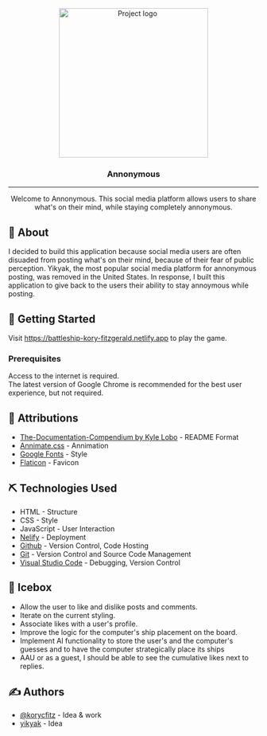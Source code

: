 <div align="center">
 <img height=300px src="./assets/christmas-ship.png" alt="Project logo"></a>
</div>

<h3 align="center">Annonymous</h3>

---

<p align="center"> Welcome to Annonymous. This social media platform allows users to share what's on their mind, while staying completely annonymous.
</p>

## 🧐 About

I decided to build this application because social media users are often disuaded from posting what's on their mind, because of their fear of public perception. Yikyak, the most popular social media platform for annonymous posting, was removed in the United States. In response, I built this application to give back to the users their ability to stay annoymous while posting.

## 🏁 Getting Started

Visit https://battleship-kory-fitzgerald.netlify.app to play the game.

### Prerequisites

Access to the internet is required.<br>
The latest version of Google Chrome is recommended for the best user experience, but not required.

## 🎈 Attributions

- [The-Documentation-Compendium by Kyle Lobo](https://github.com/kylelobo/The-Documentation-Compendium) - README Format
- [Annimate.css](https://cdnjs.cloudflare.com/ajax/libs/animate.css/4.1.1/animate.min.css) - Annimation
- [Google Fonts](https://fonts.google.com/) - Style
- [Flaticon](https://pngtree.com/so/ox-logo) - Favicon


## ⛏️ Technologies Used

- HTML - Structure
- CSS - Style
- JavaScript - User Interaction
- [Nelify](https://app.netlify.com/) - Deployment
- [Github](https://github.com/) - Version Control, Code Hosting
- [Git](https://git-scm.com/) - Version Control and Source Code Management
- [Visual Studio Code](https://code.visualstudio.com/) - Debugging, Version Control

## 🚀 Icebox

- Allow the user to like and dislike posts and comments.
- Iterate on the current styling.
- Associate likes with a user's profile.
- Improve the logic for the computer's ship placement on the board.
- Implement AI functionality to store the user's and the computer's guesses and to have the computer strategically place its ships
- AAU or as a guest, I should be able to see the cumulative likes next to replies.

## ✍️ Authors

- [@korycfitz](https://github.com/korycfitz) - Idea & work
- [yikyak](https://yikyak.com/) - Idea